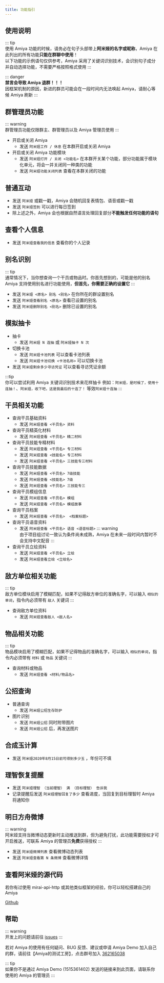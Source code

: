 ```yaml
---
title: 功能指引
---
```


## 使用说明

::: tip <br>
使用 Amiya 功能的时候，请务必在句子头部带上**阿米娅的名字或昵称**，Amiya 在此列出的所有功能**只能在群聊中使用**！<br>
以下功能的示例语句仅供参考，Amiya 采用了关键词识别技术，会识别句子成分并自动选择功能，不需要严格按照格式使用
:::

::: danger <br>
**禁言会导致 Amiya 退群！！！**<br>
因框架机制的原因，新进的群员可能会在一段时间内无法唤起 Amiya，请耐心等候 Amiya 刷新
:::

## 群管理员功能

::: warning <br>
群管理员功能仅限群主、群管理员以及 Amiya 管理员使用
:::

- 开启或关闭 Amiya
    - 发送 `阿米娅工作 / 休息` 在本群开启或关闭 Amiya
- 开启或关闭 Amiya 功能模块
    - 发送 `阿米娅打开 / 关闭 <功能名>` 在本群开关某个功能，部分功能属于模块化单元，将会一并关闭同一种类的功能
    - 发送 `阿米娅功能关闭列表` 查看在本群关闭的功能

## 普通互动

- 发送 `阿米娅` 或戳一戳，Amiya 会随机回复表情包、语音或戳一戳
- 发送 `阿米娅签到` 可以进行每日签到
- 除上述之外，Amiya 会也根据自然语言处理回复部分**不能触发任何功能的语句**

## 查看个人信息

- 发送 `阿米娅查看我的信息` 查看你的个人记录

## 别名识别

::: tip <br>
通常情况下，当你想查询一个干员或物品时。你首先想到的，可能是他的别名<br>
Amiya 支持使用别名进行功能使用，**但首先，你需要正确的设置它**
:::

- 发送 `阿米娅 <原名> 别名 <别名>` 在你所在的群设置别名
- 发送 `阿米娅查看别名 <原名>` 查看已设置的别名
- 发送 `阿米娅删除别名 <别名>` 删除已设置的别名

## 模拟抽卡

- 抽卡
    - 发送 `阿米娅 N 连抽` 或 `阿米娅抽卡 N 次`
- 切换卡池
    - 发送 `阿米娅卡池列表` 可以查看卡池列表
    - 发送 `阿米娅卡池切换 <卡池名称>` 可以切换卡池
- 发送 `阿米娅剩余多少寻访凭证` 可以查看寻访凭证余额

:::tip <br>
你可以尝试利用 Amiya 关键词识别技术来花样抽卡 例如：`阿米娅，是时候了，使用十连抽！`、`阿米娅，收下吧，这是我最后的十连了！`
等效`阿米娅十连抽`
:::

## 干员相关功能

- 查询干员基础资料
    - 发送 `阿米娅查看 <干员名> 资料`
- 查询干员精英化材料
    - 发送 `阿米娅查看 <干员名> 精二材料`
- 查询干员技能专精材料
    - 发送 `阿米娅查看 <干员名> 专三材料`
    - 发送 `阿米娅查看 <技能名> 专三材料`
    - 发送 `阿米娅查看 <干员名> 三技能专三材料`
- 查询干员技能数据
    - 发送 `阿米娅查看 <干员名> 7级技能`
    - 发送 `阿米娅查看 <技能名> 7级`
    - 发送 `阿米娅查看 <干员名> 三技能专三`
- 查询干员模组信息
    - 发送 `阿米娅查看 <干员名> 模组`
    - 发送 `阿米娅查看 <干员名> 模组故事`
- 查询干员档案
    - 发送 `阿米娅查看 <干员名>  <档案标题>`
- 查询干员语音资料
    - 发送 `阿米娅查看 <干员名> 语音 <语音标题>`
      ::: warning <br>
      由于项目组讨论一致认为条件尚未成熟，Amiya 在未来一段时间内暂时不会支持中文配音
      :::
- 查询干员立绘资料
    - 发送 `阿米娅查看 <干员名> 立绘`
    - 发送 `阿米娅查看立绘 <立绘名>`

## 敌方单位相关功能

::: tip <br>
敌方单位模块启用了模糊匹配，如果不记得敌方单位的准确名字，可以输入 `相似的单词`，指令内必须带有 `敌人` 关键词
:::

- 查询敌方单位资料
    - 发送 `阿米娅查看敌人 <敌人名>`

## 物品相关功能

::: tip <br>
物品模块启用了模糊匹配，如果不记得物品的准确名字，可以输入 `相似的单词`，指令内必须带有 `材料` 或 `物品` 关键词
:::

- 查询材料或物品
    - 发送 `阿米娅查看 <材料/物品名>`

## 公招查询

- 普通查询
    - 发送 `阿米娅公招生存防护`
- 图片识别
    - 发送 `阿米娅公招` 同时附带图片
    - 发送 `阿米娅公招` 后，再发送图片

## 合成玉计算

- 发送 `阿米娅2020年8月15日前可得到多少玉` ，年份可不填

## 理智恢复提醒

- 发送 `阿米娅理智 （当前理智） 满 （目标理智） 告诉我`
- 记录提醒后发送 `阿米娅理智回复了多少` 查看进度，当回复到目标理智时 Amiya 将通知你

## 明日方舟微博

::: warning <br>
阿米娅支持当微博动态更新时主动推送到群，但为避免打扰，此功能需要授权才可开启推送，可联系 Amiya 的管理员**免费**获得授权
:::

- 发送 `阿米娅微博列表` 查看微博动态列表
- 发送 `阿米娅查看第 N 条微博` 查看微博详情

## 查看阿米娅的源代码

若你有过使用 mirai-api-http 或其他类似框架的经验，你可以轻松搭建自己的 Amiya<br>

[Github](https://github.com/AmiyaBot/Amiya-Bot)

## 帮助

::: warning <br>
开发上的问题请前往 [issues](https://github.com/AmiyaBot/Amiya-Bot/issues)
:::

若对 Amiya 的使用有任何疑问、BUG 反馈、建议或申请 Amiya Demo
加入自己的群，请前往【Amiya的测试工房】，点击群号加入 [362165038](https://jq.qq.com/?_wv=1027&k=4HKMpUZL)

::: tip <br>
如果你不是通过 Amiya Demo (1515361402) 发送的链接来到此页面，请联系你使用的 Amiya 的管理员
:::
